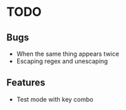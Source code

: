 # TODO

## Bugs

- When the same thing appears twice
- Escaping regex and unescaping

## Features

- Test mode with key combo
